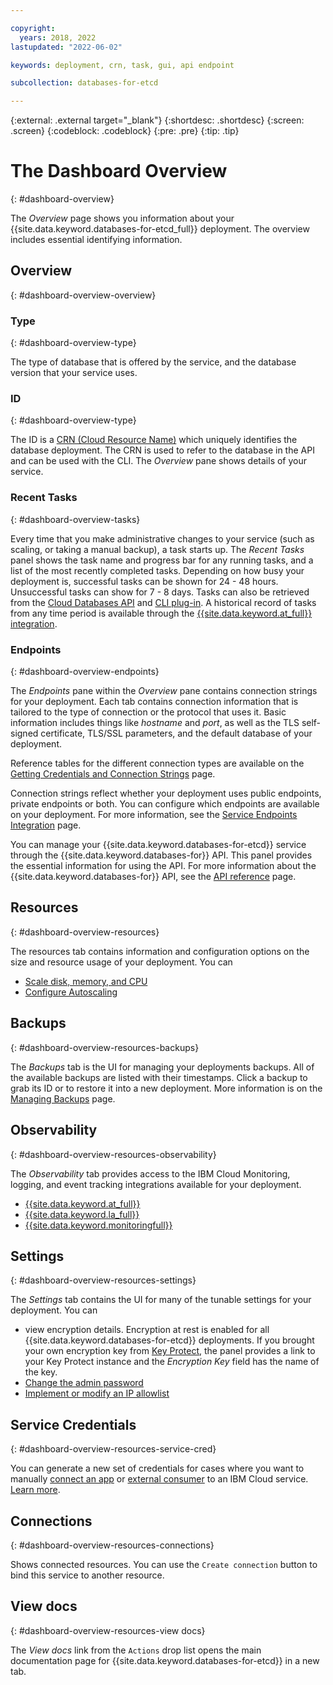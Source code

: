 ```yaml
---

copyright:
  years: 2018, 2022
lastupdated: "2022-06-02"

keywords: deployment, crn, task, gui, api endpoint

subcollection: databases-for-etcd

---
```


{:external: .external target="_blank"}
{:shortdesc: .shortdesc}
{:screen: .screen}
{:codeblock: .codeblock}
{:pre: .pre}
{:tip: .tip}

# The Dashboard Overview
{: #dashboard-overview}

The _Overview_ page shows you information about your {{site.data.keyword.databases-for-etcd_full}} deployment. The overview includes essential identifying information.

## Overview
{: #dashboard-overview-overview}

### Type
{: #dashboard-overview-type}

The type of database that is offered by the service, and the database version that your service uses.

### ID
{: #dashboard-overview-type}

The ID is a [CRN (Cloud Resource Name)](/docs/account?topic=account-crn) which uniquely identifies the database deployment. The CRN is used to refer to the database in the API and can be used with the CLI. The _Overview_ pane shows details of your service.

### Recent Tasks
{: #dashboard-overview-tasks}

Every time that you make administrative changes to your service (such as scaling, or taking a manual backup), a task starts up. The _Recent Tasks_ panel shows the task name and progress bar for any running tasks, and a list of the most recently completed tasks. Depending on how busy your deployment is, successful tasks can be shown for 24 - 48 hours. Unsuccessful tasks can show for 7 - 8 days. Tasks can also be retrieved from the [Cloud Databases API](https://cloud.ibm.com/apidocs/cloud-databases-api#get-currently-running-tasks-on-a-deployment) and [CLI plug-in](https://cloud.ibm.com/docs/databases-cli-plugin?topic=databases-cli-plugin-cdb-reference#deployment-tasks-list). A historical record of tasks from any time period is available through the [{{site.data.keyword.at_full}} integration](/docs/databases-for-etcd?topic=cloud-databases-activity-tracker).

### Endpoints
{: #dashboard-overview-endpoints}

The _Endpoints_ pane within the _Overview_ pane contains connection strings for your deployment. Each tab contains connection information that is tailored to the type of connection or the protocol that uses it. Basic information includes things like _hostname_ and _port_, as well as the TLS self-signed certificate, TLS/SSL parameters, and the default database of your deployment.

Reference tables for the different connection types are available on the [Getting Credentials and Connection Strings](/docs/databases-for-etcd?topic=databases-for-etcd-connection-strings) page.

Connection strings reflect whether your deployment uses public endpoints, private endpoints or both. You can configure which endpoints are available on your deployment. For more information, see the [Service Endpoints Integration](/docs/databases-for-etcd?topic=cloud-databases-service-endpoints) page.

You can manage your {{site.data.keyword.databases-for-etcd}} service through the {{site.data.keyword.databases-for}} API. This panel provides the essential information for using the API. For more information about the {{site.data.keyword.databases-for}} API, see the [API reference](https://{DomainName}/apidocs/cloud-databases-api) page.

## Resources
{: #dashboard-overview-resources}

The resources tab contains information and configuration options on the size and resource usage of your deployment. You can 
- [Scale disk, memory, and CPU](/docs/databases-for-etcd?topic=databases-for-etcd-resources-scaling)
- [Configure Autoscaling](/docs/databases-for-etcd?topic=databases-for-etcd-autoscaling)

## Backups
{: #dashboard-overview-resources-backups}

The _Backups_ tab is the UI for managing your deployments backups. All of the available backups are listed with their timestamps. Click a backup to grab its ID or to restore it into a new deployment. More information is on the [Managing Backups](/docs/databases-for-etcd?topic=cloud-databases-dashboard-backups) page.

## Observability
{: #dashboard-overview-resources-observability}

The _Observability_ tab provides access to the IBM Cloud Monitoring, logging, and event tracking integrations available for your deployment. 
- [{{site.data.keyword.at_full}}](/docs/databases-for-etcd?topic=cloud-databases-activity-tracker)
- [{{site.data.keyword.la_full}}](/docs/databases-for-etcd?topic=cloud-databases-logging)
- [{{site.data.keyword.monitoringfull}}](/docs/databases-for-etcd?topic=databases-for-etcd-monitoring)

## Settings
{: #dashboard-overview-resources-settings}

The _Settings_ tab contains the UI for many of the tunable settings for your deployment. You can 
- view encryption details. Encryption at rest is enabled for all {{site.data.keyword.databases-for-etcd}} deployments. If you brought your own encryption key from [Key Protect](/docs/databases-for-etcd?topic=cloud-databases-key-protect), the panel provides a link to your Key Protect instance and the _Encryption Key_ field has the name of the key.
- [Change the admin password](/docs/databases-for-etcd?topic=databases-for-etcd-admin-password)
- [Implement or modify an IP allowlist](/docs/databases-for-etcd?topic=cloud-databases-allowlisting)

## Service Credentials
{: #dashboard-overview-resources-service-cred}

You can generate a new set of credentials for cases where you want to manually [connect an app](/docs/databases-for-etcd?topic=databases-for-etcd-ibmcloud-app) or [external consumer](/docs/databases-for-etcd?topic=databases-for-etcd-external-app) to an IBM Cloud service. [Learn more](/docs/account?topic=account-service_credentials).

## Connections
{: #dashboard-overview-resources-connections}

Shows connected resources. You can use the `Create connection` button to bind this service to another resource.

## View docs
{: #dashboard-overview-resources-view docs}

The _View docs_ link from the `Actions` drop list opens the main documentation page for {{site.data.keyword.databases-for-etcd}} in a new tab.
